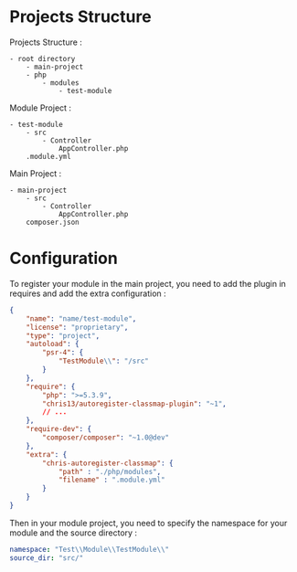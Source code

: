 Projects Structure
==================

Projects Structure :

    - root directory
        - main-project
        - php
            - modules
                - test-module

Module Project :

    - test-module
        - src
            - Controller
                AppController.php
        .module.yml

Main Project :

    - main-project
        - src
            - Controller
                AppController.php
        composer.json


Configuration
=============

To register your module in the main project, you need to add the plugin in requires and add the extra configuration :

```json
{
    "name": "name/test-module",
    "license": "proprietary",
    "type": "project",
    "autoload": {
        "psr-4": {
            "TestModule\\": "/src"
        }
    },
    "require": {
        "php": ">=5.3.9",
        "chris13/autoregister-classmap-plugin": "~1",
        // ...
    },
    "require-dev": {
        "composer/composer": "~1.0@dev"
    },
    "extra": {
        "chris-autoregister-classmap": {
            "path" : "./php/modules",
            "filename" : ".module.yml"
        }
    }
}
```

Then in your module project, you need to specify the namespace for your module and the source directory :

```yml
namespace: "Test\\Module\\TestModule\\"
source_dir: "src/"
```
